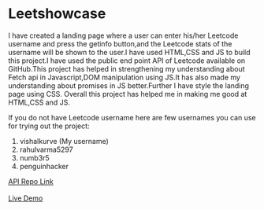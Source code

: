 # Leetshowcase
I have created a landing page where a user can enter his/her Leetcode username and press the getinfo button,and the Leetcode stats of the username will be shown to the user.I have used HTML,CSS and JS to build this project.I have used the public end point API of Leetcode available on GitHub.This project has helped in strengthening my understanding about Fetch api in Javascript,DOM manipulation using JS.It has also made my understanding about promises in JS better.Further I have style the landing page using CSS.
Overall this project has helped me in making me good at HTML,CSS and JS.

If you do not have Leetcode username here are few usernames you can use for trying out the project:

1. vishalkurve  (My username)
2. rahulvarma5297
3. numb3r5
4. penguinhacker
   
[API Repo Link](https://github.com/alfaarghya/alfa-leetcode-api)
<br><br>
[Live Demo](https://leetshowcase.vercel.app/)

